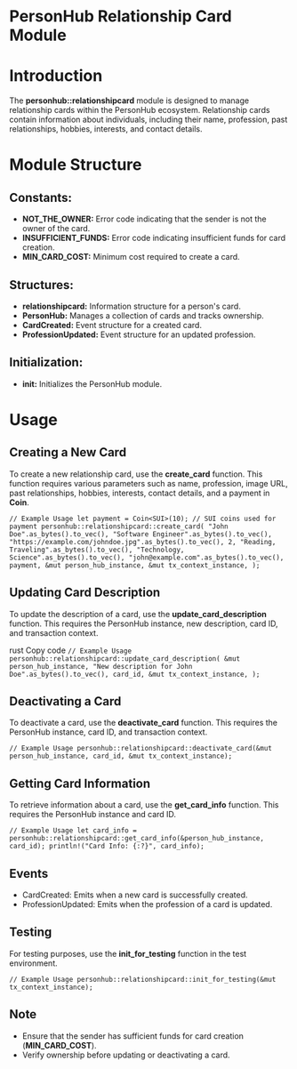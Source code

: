 # PersonHub Relationship Card Module

# Introduction

The **personhub::relationshipcard** module is designed to manage relationship cards within the PersonHub ecosystem. Relationship cards contain information about individuals, including their name, profession, past relationships, hobbies, interests, and contact details.

# Module Structure

## Constants:

* **NOT_THE_OWNER:** Error code indicating that the sender is not the owner of the card.
* **INSUFFICIENT_FUNDS:** Error code indicating insufficient funds for card creation.
* **MIN_CARD_COST:** Minimum cost required to create a card.

## Structures:

* **relationshipcard:** Information structure for a person's card.
* **PersonHub:** Manages a collection of cards and tracks ownership.
* **CardCreated:** Event structure for a created card.
* **ProfessionUpdated:** Event structure for an updated profession.

## Initialization:

* **init:** Initializes the PersonHub module.

# Usage

## Creating a New Card

To create a new relationship card, use the **create_card** function. This function requires various parameters such as name, profession, image URL, past relationships, hobbies, interests, contact details, and a payment in **Coin<SUI>**.

`// Example Usage
let payment = Coin<SUI>(10); // SUI coins used for payment
personhub::relationshipcard::create_card(
    "John Doe".as_bytes().to_vec(),
    "Software Engineer".as_bytes().to_vec(),
    "https://example.com/johndoe.jpg".as_bytes().to_vec(),
    2,
    "Reading, Traveling".as_bytes().to_vec(),
    "Technology, Science".as_bytes().to_vec(),
    "john@example.com".as_bytes().to_vec(),
    payment,
    &mut person_hub_instance,
    &mut tx_context_instance,
);`

## Updating Card Description

To update the description of a card, use the **update_card_description** function. This requires the PersonHub instance, new description, card ID, and transaction context.

rust
Copy code
`// Example Usage
personhub::relationshipcard::update_card_description(
    &mut person_hub_instance,
    "New description for John Doe".as_bytes().to_vec(),
    card_id,
    &mut tx_context_instance,
);`

## Deactivating a Card

To deactivate a card, use the **deactivate_card** function. This requires the PersonHub instance, card ID, and transaction context.

`// Example Usage
personhub::relationshipcard::deactivate_card(&mut person_hub_instance, card_id, &mut tx_context_instance);`

## Getting Card Information

To retrieve information about a card, use the **get_card_info** function. This requires the PersonHub instance and card ID.

`// Example Usage
let card_info = personhub::relationshipcard::get_card_info(&person_hub_instance, card_id);
println!("Card Info: {:?}", card_info);`

## Events

* CardCreated: Emits when a new card is successfully created.
* ProfessionUpdated: Emits when the profession of a card is updated.

## Testing

For testing purposes, use the **init_for_testing** function in the test environment.

`// Example Usage
personhub::relationshipcard::init_for_testing(&mut tx_context_instance);`

## Note

* Ensure that the sender has sufficient funds for card creation (**MIN_CARD_COST**).
* Verify ownership before updating or deactivating a card.